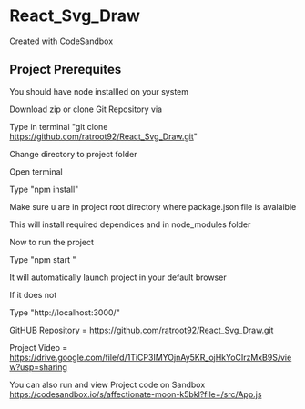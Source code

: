 # React_Svg_Draw

Created with CodeSandbox  

## Project Prerequites 

You should have node installled on your system 


Download zip or clone Git Repository via 

Type in terminal "git clone https://github.com/ratroot92/React_Svg_Draw.git"


Change directory to project folder 


Open terminal 


Type "npm install"


Make sure u are in project root directory where package.json file is avalaible


This will install required dependices and in node_modules folder 


Now to run the project 


Type "npm start "


It will automatically launch project in your default browser


If it does not 

Type "http://localhost:3000/"

GitHUB Repository = https://github.com/ratroot92/React_Svg_Draw.git

Project Video = https://drive.google.com/file/d/1TiCP3IMYOjnAy5KR_ojHkYoCIrzMxB9S/view?usp=sharing


You can also run and view Project code on Sandbox  https://codesandbox.io/s/affectionate-moon-k5bkl?file=/src/App.js
